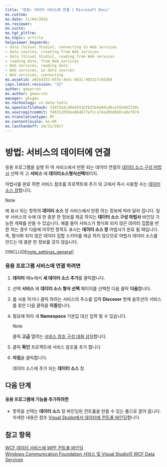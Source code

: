 ```yaml
---
title: "방법: 데이터 서비스에 연결 | Microsoft Docs"
ms.custom: 
ms.date: 11/04/2016
ms.reviewer: 
ms.suite: 
ms.tgt_pltfrm: 
ms.topic: article
helpviewer_keywords:
- data [Visual Studio], connecting to Web services
- data sources, creating from Web services
- data [Visual Studio], reading from Web services
- reading data, from Web services
- Web services, reading data
- Web services, as data sources
- Web services, connecting
ms.assetid: a6b54353-05fe-4e5c-8631-90231fc95504
caps.latest.revision: "32"
author: gewarren
ms.author: gewarren
manager: ghogen
ms.technology: vs-data-tools
ms.openlocfilehash: 334f31dcd68e031bfb25b4e0dcd6ce55b9d2f20c
ms.sourcegitcommit: f40311056ea0b4677efcca74a285dbb0ce0e7974
ms.translationtype: MT
ms.contentlocale: ko-KR
ms.lasthandoff: 10/31/2017
---
```

# <a name="how-to-connect-to-data-in-a-service"></a>방법: 서비스의 데이터에 연결
응용 프로그램을 실행 하 여 서비스에서 반환 되는 데이터 연결의 [데이터 소스 구성 마법사](../data-tools/media/data-source-configuration-wizard.png) 선택 하 고 **서비스** 에 **데이터소스형식선택**페이지.  
  
 마법사를 완료 하면 서비스 참조를 프로젝트에 추가 되 고에서 즉시 사용할 수는 [데이터 소스 창](add-new-data-sources.md)합니다.  
  
> [!NOTE]
>  에 표시 되는 항목의 **데이터 소스** 창 서비스에서 반환 하는 정보에 따라 달라 집니다. 일부 서비스의 수에 대 한 충분 한 정보를 제공 하지는 **데이터 소스 구성 마법사** 바인딩 가능한 개체를 만들 수 있습니다. 예를 들어 서비스가 형식화 되지 않은 데이터 집합을 반환 하는 경우 다음에 아무런 항목도 표시는 **데이터 소스 창** 마법사가 완료 될 때입니다. 즉, 형식화 되지 않은 데이터 집합 스키마를 제공 하지 않으므로 마법사 데이터 소스를 만드는 데 충분 한 정보를 갖지 않습니다.  
  
[!INCLUDE[note_settings_general](../data-tools/includes/note_settings_general_md.md)]  
  
### <a name="to-connect-your-application-to-a-service"></a>응용 프로그램 서비스에 연결 하려면  
  
1.  **데이터** 메뉴에서 **새 데이터 소스 추가**를 클릭합니다.  
  
2.  선택 **서비스** 에 **데이터 소스 형식 선택** 페이지를 선택한 다음 클릭 **다음**합니다.  
  
3.  를 사용 하거나 클릭 하려는 서비스의 주소를 입력 **Discover** 현재 솔루션의 서비스를 찾은 다음 클릭을 **이동**합니다.  
  
4.  필요에 따라 새 **Namespace** 기본값 대신 입력 될 수 있습니다.  
  
    > [!NOTE]
    >  클릭 **고급** 열려는 [서비스 참조 구성 대화 상자](../data-tools/configure-service-reference-dialog-box.md)합니다.  
  
5.  클릭 **확인** 프로젝트에 서비스 참조를 추가 합니다.  
  
6.  **마침**을 클릭합니다.  
  
     데이터 소스에 추가 되는 **데이터 소스** 창.  
  
## <a name="next-steps"></a>다음 단계  
  
#### <a name="to-add-functionality-to-your-application"></a>응용 프로그램에 기능을 추가하려면  
  
-   항목을 선택는 **데이터 소스** 창 바인딩된 컨트롤을 만들 수 있는 폼으로 끌어 옵니다. 자세한 내용은 참조 [Visual Studio에서 데이터에 컨트롤 바인딩](../data-tools/bind-controls-to-data-in-visual-studio.md)합니다.  
  
## <a name="see-also"></a>참고 항목  
 [WCF 데이터 서비스에 WPF 컨트롤 바인딩](../data-tools/bind-wpf-controls-to-a-wcf-data-service.md)   
 [Windows Communication Foundation 서비스 및 Visual Studio의 WCF Data Services](../data-tools/windows-communication-foundation-services-and-wcf-data-services-in-visual-studio.md)
